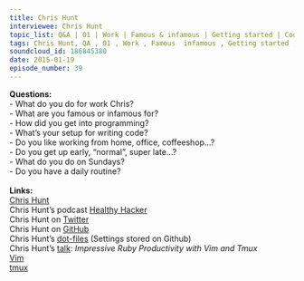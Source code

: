 ```yaml
--- 
title: Chris Hunt
interviewee: Chris Hunt
topic_list: Q&A | 01 | Work | Famous & infamous | Getting started | Coding setup | Routines | Sundays
tags: Chris Hunt, QA , 01 , Work , Famous  infamous , Getting started , Coding setup , Routines , Sundays
soundcloud_id: 186845380
date: 2015-01-19
episode_number: 39
---
```

 
<p class="show_notes_display"><b>Questions:</b><br>- What do you do for work Chris?<br>- What are you famous or infamous for?<br>- How did you get into programming? <br>- What’s your setup for writing code?<br>- Do you like working from home, office, coffeeshop…?<br>- Do you get up early, “normal”, super late…?<br>- What do you do on Sundays?<br>- Do you have a daily routine?<br><br><b>Links:</b><br><a rel="nofollow" target="_blank" href="http://www.chrishunt.co/">Chris Hunt</a><br>Chris Hunt’s podcast <a rel="nofollow" target="_blank" href="http://www.healthyhacker.com/">Healthy Hacker</a><br>Chris Hunt on <a rel="nofollow" target="_blank" href="https://twitter.com/chrishunt">Twitter</a><br>Chris Hunt on <a rel="nofollow" target="_blank" href="https://github.com/chrishunt">GitHub</a><br>Chris Hunt’s <a rel="nofollow" target="_blank" href="https://github.com/chrishunt/dot-files">dot-files</a> (Settings stored on Github)<br>Chris Hunt’s <a rel="nofollow" target="_blank" href="https://www.youtube.com/watch?v=9jzWDr24UHQ">talk</a>: <i>Impressive Ruby Productivity with Vim and Tmux<br></i><a rel="nofollow" target="_blank" href="http://vimcasts.org/">Vim</a><br><a rel="nofollow" target="_blank" href="http://tmux.sourceforge.net/">tmux</a><br><br></p>
